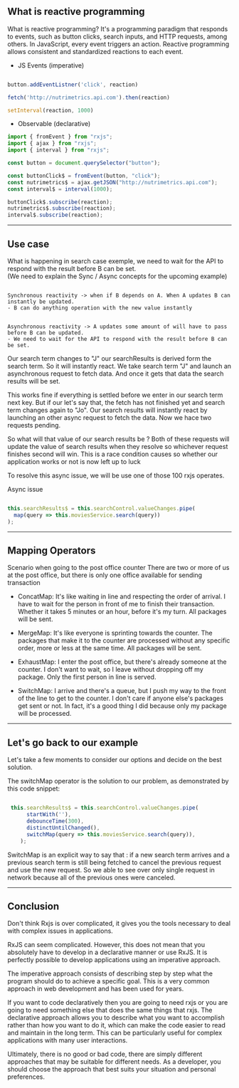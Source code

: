## What is reactive programming

What is reactive programming? It's a programming paradigm that responds to events, such as button clicks, search inputs, and HTTP requests, among others. In JavaScript, every event triggers an action. Reactive programming allows consistent and standardized reactions to each event.


- JS Events (imperative)

```js

button.addEventListner('click', reaction)

fetch('http://nutrimetrics.api.com').then(reaction)

setInterval(reaction, 1000)

```

- Observable (declarative)

```js
import { fromEvent } from "rxjs";
import { ajax } from "rxjs";
import { interval } from "rxjs";

const button = document.querySelector("button");

const buttonClick$ = fromEvent(button, "click");
const nutrimetrics$ = ajax.getJSON("http://nutrimetrics.api.com");
const interval$ = interval(1000);

buttonClick$.subscribe(reaction);
nutrimetrics$.subscribe(reaction);
interval$.subscribe(reaction);

```


----


## Use case

What is happening in search case exemple, we need to wait for the API to respond with the result before B can be set.  
(We need to explain the Sync / Async concepts for the upcoming example)

```

Synchronous reactivity -> when if B depends on A. When A updates B can instantly be updated.
- B can do anything operation with the new value instantly


Asynchronous reactivity -> A updates some amount of will have to pass before B can be updated.
- We need to wait for the API to respond with the result before B can be set.

```

Our search term changes to "J" our searchResults is derived form the search term. So it will instantly react. We take search term "J" and launch an asynchronous request to fetch data. And once it gets that data the search results will be set. 

This works fine if everything is settled before we enter in our search term next key. 
But if our let's say that, the fetch has not finished yet and search term changes again to "Jo". Our search results will instantly react by launching an other async request to fetch the data. Now we hace two requests pending.

So what will that value of our search results be ? Both of these requests will update the value of search results when they resolve so whichever request finishes second will win. This is a race condition causes so whether our application works or not is now left up to luck

To resolve this async issue, we will be use one of those 100 rxjs operates.



Async issue

```js

this.searchResults$ = this.searchControl.valueChanges.pipe(
  map(query => this.moviesService.search(query))
);

```

----

## Mapping Operators

Scenario when going to the post office counter 
There are two or more of us at the post office, but there is only one office available for sending transaction 

- ConcatMap: It's like waiting in line and respecting the order of arrival. I have to wait for the person in front of me to finish their transaction. Whether it takes 5 minutes or an hour, before it's my turn. All packages will be sent.

- MergeMap: It's like everyone is sprinting towards the counter. The packages that make it to the counter are processed without any specific order, more or less at the same time. All packages will be sent.

- ExhaustMap: I enter the post office, but there's already someone at the counter. I don't want to wait, so I leave without dropping off my package. Only the first person in line is served.

- SwitchMap: I arrive and there's a queue, but I push my way to the front of the line to get to the counter. I don't care if anyone else's packages get sent or not. In fact, it's a good thing I did because only my package will be processed.

----

## Let's go back to our example

Let's take a few moments to consider our options and decide on the best solution.

The switchMap operator is the solution to our problem, as demonstrated by this code snippet:

```js

 this.searchResults$ = this.searchControl.valueChanges.pipe(
      startWith(''),
      debounceTime(300),
      distinctUntilChanged(),
      switchMap(query => this.moviesService.search(query)),
    );

```

SwitchMap is an explicit way to say that : if a new search term arrives and a previous search term is still being fetched to cancel the previous request and use the new request. So we able to see over only single request in network because all of the previous ones were canceled.

___

## Conclusion

Don't think Rxjs is over complicated, it gives you the tools necessary to deal with complex issues in applications.

RxJS can seem complicated. However, this does not mean that you absolutely have to develop in a declarative manner or use RxJS. It is perfectly possible to develop applications using an imperative approach.

The imperative approach consists of describing step by step what the program should do to achieve a specific goal. This is a very common approach in web development and has been used for years.

If you want to code declaratively then you are going to need rxjs or you are going to need something else that does the same things that rxjs. The declarative approach allows you to describe what you want to accomplish rather than how you want to do it, which can make the code easier to read and maintain in the long term. This can be particularly useful for complex applications with many user interactions.

Ultimately, there is no good or bad code, there are simply different approaches that may be suitable for different needs. As a developer, you should choose the approach that best suits your situation and personal preferences.
